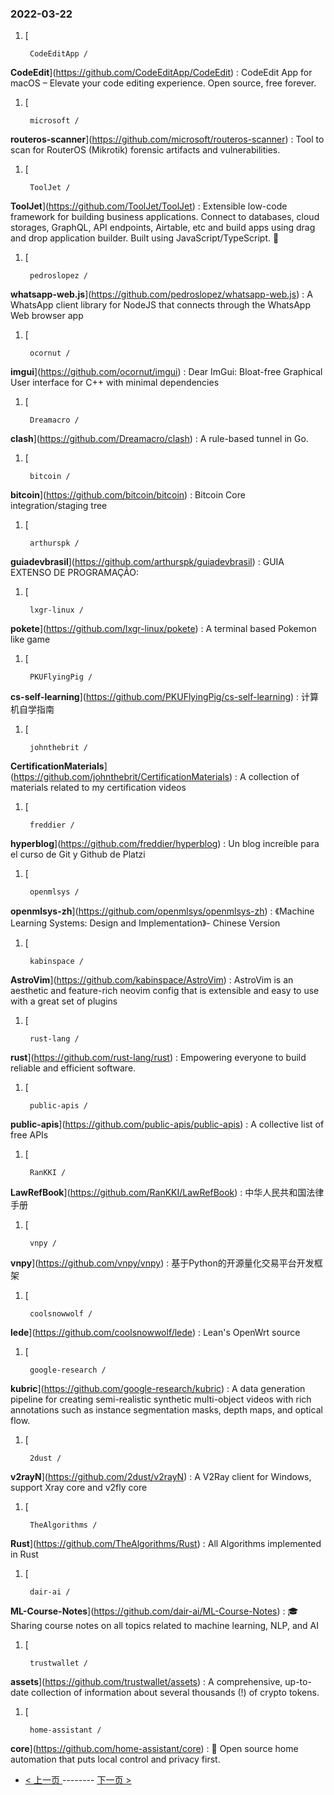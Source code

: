 ### 2022-03-22 
1. [
    

        CodeEditApp /
**CodeEdit**](https://github.com/CodeEditApp/CodeEdit) : CodeEdit App for macOS – Elevate your code editing experience. Open source, free forever.
1. [
    

        microsoft /
**routeros-scanner**](https://github.com/microsoft/routeros-scanner) : Tool to scan for RouterOS (Mikrotik) forensic artifacts and vulnerabilities.
1. [
    

        ToolJet /
**ToolJet**](https://github.com/ToolJet/ToolJet) : Extensible low-code framework for building business applications. Connect to databases, cloud storages, GraphQL, API endpoints, Airtable, etc and build apps using drag and drop application builder. Built using JavaScript/TypeScript. 🚀
1. [
    

        pedroslopez /
**whatsapp-web.js**](https://github.com/pedroslopez/whatsapp-web.js) : A WhatsApp client library for NodeJS that connects through the WhatsApp Web browser app
1. [
    

        ocornut /
**imgui**](https://github.com/ocornut/imgui) : Dear ImGui: Bloat-free Graphical User interface for C++ with minimal dependencies
1. [
    

        Dreamacro /
**clash**](https://github.com/Dreamacro/clash) : A rule-based tunnel in Go.
1. [
    

        bitcoin /
**bitcoin**](https://github.com/bitcoin/bitcoin) : Bitcoin Core integration/staging tree
1. [
    

        arthurspk /
**guiadevbrasil**](https://github.com/arthurspk/guiadevbrasil) : GUIA EXTENSO DE PROGRAMAÇÃO:
1. [
    

        lxgr-linux /
**pokete**](https://github.com/lxgr-linux/pokete) : A terminal based Pokemon like game
1. [
    

        PKUFlyingPig /
**cs-self-learning**](https://github.com/PKUFlyingPig/cs-self-learning) : 计算机自学指南
1. [
    

        johnthebrit /
**CertificationMaterials**](https://github.com/johnthebrit/CertificationMaterials) : A collection of materials related to my certification videos
1. [
    

        freddier /
**hyperblog**](https://github.com/freddier/hyperblog) : Un blog increíble para el curso de Git y Github de Platzi
1. [
    

        openmlsys /
**openmlsys-zh**](https://github.com/openmlsys/openmlsys-zh) : 《Machine Learning Systems: Design and Implementation》- Chinese Version
1. [
    

        kabinspace /
**AstroVim**](https://github.com/kabinspace/AstroVim) : AstroVim is an aesthetic and feature-rich neovim config that is extensible and easy to use with a great set of plugins
1. [
    

        rust-lang /
**rust**](https://github.com/rust-lang/rust) : Empowering everyone to build reliable and efficient software.
1. [
    

        public-apis /
**public-apis**](https://github.com/public-apis/public-apis) : A collective list of free APIs
1. [
    

        RanKKI /
**LawRefBook**](https://github.com/RanKKI/LawRefBook) : 中华人民共和国法律手册
1. [
    

        vnpy /
**vnpy**](https://github.com/vnpy/vnpy) : 基于Python的开源量化交易平台开发框架
1. [
    

        coolsnowwolf /
**lede**](https://github.com/coolsnowwolf/lede) : Lean's OpenWrt source
1. [
    

        google-research /
**kubric**](https://github.com/google-research/kubric) : A data generation pipeline for creating semi-realistic synthetic multi-object videos with rich annotations such as instance segmentation masks, depth maps, and optical flow.
1. [
    

        2dust /
**v2rayN**](https://github.com/2dust/v2rayN) : A V2Ray client for Windows, support Xray core and v2fly core
1. [
    

        TheAlgorithms /
**Rust**](https://github.com/TheAlgorithms/Rust) : All Algorithms implemented in Rust
1. [
    

        dair-ai /
**ML-Course-Notes**](https://github.com/dair-ai/ML-Course-Notes) : 🎓 Sharing course notes on all topics related to machine learning, NLP, and AI
1. [
    

        trustwallet /
**assets**](https://github.com/trustwallet/assets) : A comprehensive, up-to-date collection of information about several thousands (!) of crypto tokens.
1. [
    

        home-assistant /
**core**](https://github.com/home-assistant/core) : 🏡 Open source home automation that puts local control and privacy first. 

- [ < 上一页 ](https://github.com/able8/github-trending-daily-record/blob/master/2022-03-21.md) -------- [ 下一页 > ](https://github.com/able8/github-trending-daily-record/blob/master/2022-03-23.md)